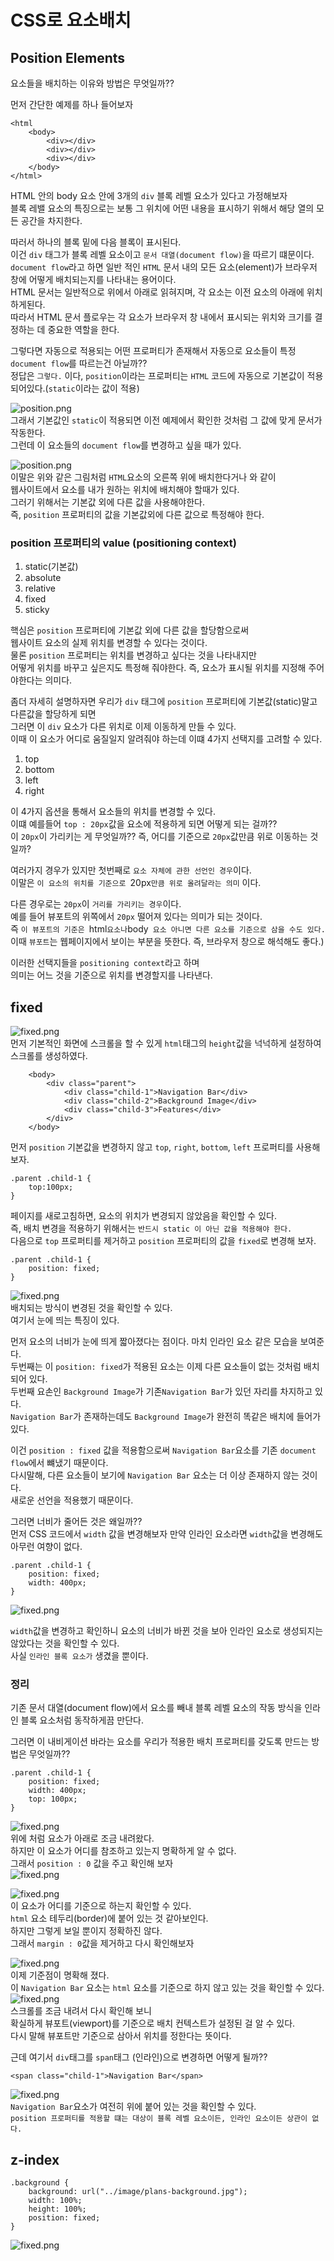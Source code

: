 # CSS로 요소배치
## Position Elements
요소들을 배치하는 이유와 방법은 무엇일까??  
  
먼저 간단한 예제를 하나 들어보자  
```
<html
    <body>
        <div></div>
        <div></div>
        <div></div>
    </body>
</html>
```
  
HTML 안의 body 요소 안에 3개의 `div` 블록 레벨 요소가 있다고 가정해보자  
블록 레밸 요소의 특징으로는 보통 그 위치에 어떤 내용을 표시하기 위해서 해당 열의 모든 공간을 차지한다.  
  
따러서 하나의 블록 밑에 다음 블록이 표시된다.  
이건 `div` 태그가 블록 레벨 요소이고 `문서 대열(document flow)`을 따르기 떄문이다.  
`document flow`라고 하면 일반 적인 `HTML` 문서 내의 모든 요소(element)가 브라우저 창에 어떻게 배치되는지를 나타내는 용어이다.  
HTML 문서는 일반적으로 위에서 아래로 읽혀지며, 각 요소는 이전 요소의 아래에 위치하게된다.  
따라서 HTML 문서 플로우는 각 요소가 브라우저 창 내에서 표시되는 위치와 크기를 결정하는 데 중요한 역할을 한다.  
  
그렇다면 자동으로 적용되는 어떤 프로퍼티가 존재해서 자동으로 요소들이 특정 `document flow`를 따르는건 아닐까??  
정답은 `그렇다.` 이다, `position`이라는 프로퍼티는 `HTML` 코드에 자동으로 기본값이 적용되어있다.(`static`이라는 값이 적용)  

![position.png](css_position/position.png)  
그래서 기본값인 `static`이 적용되면 이전 예제에서 확인한 것처럼 그 값에 맞게 문서가 작동한다.  
그런데 이 요소들의 `document flow`를 변경하고 싶을 때가 있다.  

![position.png](css_position/position2.png)  
이말은 위와 같은 그림처럼 `HTML`요소의 오른쪽 위에 배치한다거나 와 같이  
웹사이트에서 요소를 내가 원하는 위치에 배치해야 할때가 있다.  
그러기 위해서는 기본값 외에 다른 값을 사용해야한다.   
즉, `position` 프로퍼티의 값을 기본값외에 다른 값으로 특정해야 한다.  
  
### position 프로퍼티의 value (positioning context)
1. static(기본값)
2. absolute
3. relative
4. fixed
5. sticky   
  
핵심은 `position` 프로퍼티에 기본값 외에 다른 값을 할당함으로써  
웹사이트 요소의 실제 위치를 변경할 수 있다는 것이다.  
물론 `position` 프로퍼티는 위치를 변경하고 싶다는 것을 나타내지만  
어떻게 위치를 바꾸고 싶은지도 특정해 줘야한다. 즉, 요소가 표시될 위치를 지정해 주어야한다는 의미다.  
  
좀더 자세히 설명하자면 우리가 `div` 태그에 `position` 프로퍼티에 기본값(static)말고 다른값을 할당하게 되면  
그러면 이 `div` 요소가 다른 위치로 이제 이동하게 만들 수 있다.  
이때 이 요소가 어디로 움질일지 알려줘야 하는데 이떄 4가지 선택지를 고려할 수 있다.  
1. top
2. bottom
3. left
4. right
  
이 4가지 옵션을 통해서 요소들의 위치를 변경할 수 있다.  
이떄 예를들어 `top : 20px`값을 요소에 적용하게 되면 어떻게 되는 걸까??  
이 `20px`이 가리키는 게 무엇일까?? 즉, 어디를 기준으로 `20px`값만큼 위로 이동하는 것일까?  
  
여러가지 경우가 있지만 첫번째로 `요소 자체에 관한 선언인 경우`이다.  
이말은 `이 요소의 위치를 기준으로 `20px`만큼 위로 올려달라는 의미` 이다.  
  
다른 경우로는 `20px`이 `거리를 가리키는 경우`이다.  
예를 들어 뷰포트의 위쪽에서 `20px` 떨어져 있다는 의미가 되는 것이다.  
즉 `이 뷰포트의 기준은 `html` 요소나 `body` 요소 아니면 다른 요소를 기준으로 삼을 수도 있다.`  
이때 `뷰포트`는 웹페이지에서 보이는 부분을 뜻한다. 즉, 브라우저 창으로 해석해도 좋다.)  
  
이러한 선택지들을 `positioning context`라고 하며  
의미는 어느 것을 기준으로 위치를 변경할지를 나타낸다.



## fixed
![fixed.png](css_position/0.fixed.png)  
먼저 기본적인 화면에 스크롤을 할 수 있게 `html`태그의 `height`값을 넉넉하게 설정하여 스크롤를 생성하였다.  
  
```
    <body>
        <div class="parent">
            <div class="child-1">Navigation Bar</div>
            <div class="child-2">Background Image</div>
            <div class="child-3">Features</div>
        </div>
    </body>
```
먼저 `position` 기본값을 변경하지 않고 `top`, `right`, `bottom`, `left` 프로퍼티를 사용해보자.  
```
.parent .child-1 {
    top:100px;
}
```
페이지를 새로고침하면, 요소의 위치가 변경되지 않았음을 확인할 수 있다.  
즉, 배치 변경을 적용하기 위해서는 `반드시 static 이 아닌 값을 적용해야 한다.`  
다음으로 `top` 프로퍼티를 제거하고 `position` 프로퍼티의 값을 `fixed`로 변경해 보자.  
```
.parent .child-1 {
    position: fixed;
}
```
![fixed.png](css_position/1.fixed.png)  
배치되는 방식이 변경된 것을 확인할 수 있다.  
여기서 눈에 띄는 특징이 있다.  

먼저 요소의 너비가 눈에 띄게 짧아졌다는 점이다. 마치 인라인 요소 같은 모습을 보여준다.  
두번째는 이 `position: fixed`가 적용된 요소는 이제 다른 요소들이 없는 것처럼 배치되어 있다.  
두번째 요손인 `Background Image`가 기존`Navigation Bar`가 있던 자리를 차지하고 있다.  
`Navigation Bar`가 존재하는데도 `Background Image`가 완전히 똑같은 배치에 들어가 있다.  
  
이건 `position : fixed` 값을 적용함으로써 `Navigation Bar`요소를 기존 `document flow`에서 뺴냈기 때문이다.  
다시말해, 다른 요소들이 보기에 `Navigation Bar` 요소는 더 이상 존재하지 않는 것이다.  
새로운 선언을 적용했기 때문이다.  
  
그러면 너비가 줄어든 것은 왜일까??  
먼저 CSS 코드에서 `width` 값을 변경해보자 만약 인라인 요소라면 `width`값을 변경해도 아무런 여향이 없다.  
```
.parent .child-1 {
    position: fixed;
    width: 400px;
}
```
![fixed.png](css_position/2.fixed.png)  
  
`width`값을 변경하고 확인하니 요소의 너비가 바뀐 것을 보아 인라인 요소로 생성되지는 않았다는 것을 확인할 수 있다.  
사실 `인라인 블록 요소가` 생겼을 뿐이다.  
  
### 정리
기존 문서 대열(document flow)에서 요소를 빼내 블록 레벨 요소의 작동 방식을 인라인 블록 요소처럼 동작하게끔 만단다.  
  
  
그러면 이 내비게이션 바라는 요소를 우리가 적용한 배치 프로퍼티를 갖도록 만드는 방법은 무엇일까??  
```
.parent .child-1 {
    position: fixed;
    width: 400px;
    top: 100px;
}
```
![fixed.png](css_position/3.fixed.png)  
위에 처럼 요소가 아래로 조금 내려왔다.  
하지만 이 요소가 어디를 참조하고 있는지 명확하게 알 수 없다.  
그래서 `position : 0` 값을 주고 확인해 보자  
![fixed.png](css_position/4.fixed.png)  

![fixed.png](css_position/5.fixed.png)  
이 요소가 어디를 기준으로 하는지 확인할 수 있다.  
`html` 요소 테두리(border)에 붙어 있는 것 같아보인다.  
하지만 그렇게 보일 뿐이지 정확하진 않다.  
그래서 `margin : 0`값을 제거하고 다시 확인해보자  
  
![fixed.png](css_position/6.fixed.png)  
이제 기준점이 명확해 졌다.  
이 `Navigation Bar` 요소는 `html` 요소를 기준으로 하지 않고 있는 것을 확인할 수 있다.  
![fixed.png](css_position/7.fixed.png)  
스크롤를 조금 내려서 다시 확인해 보니  
확실하게 뷰포트(viewport)를 기준으로 배치 컨텍스트가 설정된 걸 알 수 있다.  
다시 말해 뷰포트만 기준으로 삼아서 위치를 정한다는 뜻이다.  
  
근데 여기서 `div`태그를 `span`태그 (인라인)으로 변경하면 어떻게 될까??  
```
<span class="child-1">Navigation Bar</span>
```  
![fixed.png](css_position/8.1.fixed.png)  
`Navigation Bar`요소가 여전히 위에 붙어 있는 것을 확인할 수 있다.  
`position 프로퍼티를 적용할 떄는 대상이 블록 레벨 요소이든, 인라인 요소이든 상관이 없다.`  
  
## z-index
```
.background {
    background: url("../image/plans-background.jpg");
    width: 100%;
    height: 100%;
    position: fixed;
}
```
![fixed.png](css_position/9.fixed.png)  

